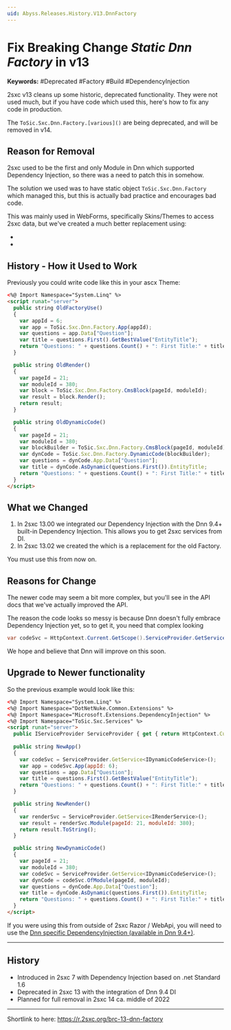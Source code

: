 ```yaml
---
uid: Abyss.Releases.History.V13.DnnFactory
---
```


# Fix Breaking Change _Static Dnn Factory_ in v13

**Keywords:** #Deprecated #Factory #Build #DependencyInjection

2sxc v13 cleans up some historic, deprecated functionality. They were not used much, but if you have code which used this, here's how to fix any code in production. 

The `ToSic.Sxc.Dnn.Factory.[various]()` are being deprecated, and will be removed in v14. 

## Reason for Removal

2sxc used to be the first and only Module in Dnn which supported Dependency Injection, so there was a need to patch this in somehow. 

The solution we used was to have static object `ToSic.Sxc.Dnn.Factory` which managed this, but this is actually bad practice and encourages bad code. 

This was mainly used in WebForms, specifically Skins/Themes to access 2sxc data, 
but we've created a much better replacement using:

* [](xref:ToSic.Sxc.Services.IDynamicCodeService) 
* [](xref:ToSic.Sxc.Services.IRenderService)


## History - How it Used to Work

Previously you could write code like this in your ascx Theme:

```html
<%@ Import Namespace="System.Linq" %>
<script runat="server">
  public string OldFactoryUse()
  {
    var appId = 6;
    var app = ToSic.Sxc.Dnn.Factory.App(appId);
    var questions = app.Data["Question"];
    var title = questions.First().GetBestValue("EntityTitle");
    return "Questions: " + questions.Count() + ": First Title:" + title;
  }

  public string OldRender()
  {
    var pageId = 21;
    var moduleId = 380;
    var block = ToSic.Sxc.Dnn.Factory.CmsBlock(pageId, moduleId);
    var result = block.Render();
    return result;
  }

  public string OldDynamicCode()
  {
    var pageId = 21;
    var moduleId = 380;
    var blockBuilder = ToSic.Sxc.Dnn.Factory.CmsBlock(pageId, moduleId);
    var dynCode = ToSic.Sxc.Dnn.Factory.DynamicCode(blockBuilder);
    var questions = dynCode.App.Data["Question"];
    var title = dynCode.AsDynamic(questions.First()).EntityTitle;
    return "Questions: " + questions.Count() + ": First Title:" + title;
  }
</script>
```

## What we Changed

1. In 2sxc 13.00 we integrated our Dependency Injection with the Dnn 9.4+ built-in Dependency Injection. 
This allows you to get 2sxc services from DI. 
1. In 2sxc 13.02 we created the [](xref:ToSic.Sxc.Services.IDynamicCodeService) which is a replacement for the old Factory.

You must use this from now on. 

## Reasons for Change

The newer code may seem a bit more complex, but you'll see in the API docs that we've actually improved the API.

The reason the code looks so messy is because Dnn doesn't fully embrace Dependency Injection yet, so to get it, you need that complex looking

```c#
var codeSvc = HttpContext.Current.GetScope().ServiceProvider.GetService<IDynamicCodeService>();
```

We hope and believe that Dnn will improve on this soon.


## Upgrade to Newer functionality

So the previous example would look like this:

```html
<%@ Import Namespace="System.Linq" %>
<%@ Import Namespace="DotNetNuke.Common.Extensions" %>
<%@ Import Namespace="Microsoft.Extensions.DependencyInjection" %>
<%@ Import Namespace="ToSic.Sxc.Services" %>
<script runat="server">
  public IServiceProvider ServiceProvider { get { return HttpContext.Current.GetScope().ServiceProvider; }}
  
  public string NewApp()
  {
    var codeSvc = ServiceProvider.GetService<IDynamicCodeService>();
    var app = codeSvc.App(appId: 6);
    var questions = app.Data["Question"];
    var title = questions.First().GetBestValue("EntityTitle");
    return "Questions: " + questions.Count() + ": First Title:" + title;
  }

  public string NewRender()
  {
    var renderSvc = ServiceProvider.GetService<IRenderService>();
    var result = renderSvc.Module(pageId: 21, moduleId: 380);
    return result.ToString();
  }

  public string NewDynamicCode()
  {
    var pageId = 21;
    var moduleId = 380;
    var codeSvc = ServiceProvider.GetService<IDynamicCodeService>();
    var dynCode = codeSvc.OfModule(pageId, moduleId);
    var questions = dynCode.App.Data["Question"];
    var title = dynCode.AsDynamic(questions.First()).EntityTitle;
    return "Questions: " + questions.Count() + ": First Title:" + title;
  }
</script>
```

If you were using this from outside of 2sxc Razor / WebApi, you will need to use the [Dnn specific DependencyInjection (available in Dnn 9.4+)](xref:NetCode.DependencyInjection.Dnn).

---

## History

* Introduced in 2sxc 7 with Dependency Injection based on .net Standard 1.6
* Deprecated in 2sxc 13 with the integration of Dnn 9.4 DI
* Planned for full removal in 2sxc 14 ca. middle of 2022

---

Shortlink to here: https://r.2sxc.org/brc-13-dnn-factory